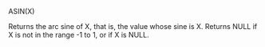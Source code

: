 ASIN(X)

Returns the arc sine of X, that is, the value whose sine is X. Returns NULL if X is not in the range -1 to 1, or if X is NULL.
